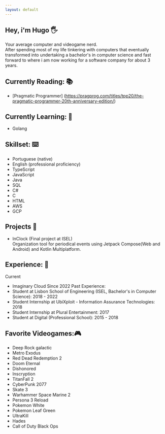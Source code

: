 ```yaml
---
layout: default
---
```


## Hey, i'm Hugo 🖐️  

Your average computer and videogame nerd.  
After spending most of my life tinkering with computers that eventually transformed into undertaking a bachelor's in computer science and fast forward to where i am now working for a software company for about 3 years.  

## Currently Reading: 📚  
  - [Pragmatic Programmer] (https://pragprog.com/titles/tpp20/the-pragmatic-programmer-20th-anniversary-edition/)

## Currently Learning: 🧠  
  - Golang

## Skillset: ⌨️  
  - Portuguese (native)
  - English (professional proficiency)
  - TypeScript
  - JavaScript
  - Java
  - SQL
  - C#
  - C
  - HTML
  - AWS
  - GCP

## Projects 💽
  - InClock (Final project at ISEL)  
    Organization tool for periodical events using Jetpack Compose(Web and Android) and Kotlin Multiplatform.

## Experience: 💼  
  Current  
  - Imaginary Cloud Since 2022
  Past Experience:  
  - Student at Lisbon School of Engineering (ISEL, Bachelor's in Computer Science): 2018 - 2022
  - Student Internship at UbiXploit - Information Assurance Technologies: 2018
  - Student Internship at Plural Entertainment: 2017
  - Student at Digital (Professional School): 2015 - 2018


## Favorite Videogames:🎮  
  - Deep Rock galactic
  - Metro Exodus
  - Red Dead Redemption 2
  - Doom Eternal
  - Dishonored
  - Inscryption
  - TitanFall 2
  - CyberPunk 2077
  - Skate 3
  - Warhammer Space Marine 2
  - Persona 3 Reload
  - Pokemon White
  - Pokemon Leaf Green
  - UltraKill
  - Hades
  - Call of Duty Black Ops
  

  